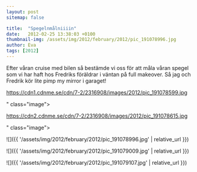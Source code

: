```yaml
---
layout: post
sitemap: false

title:  "Spegelnmålniiiin"
date:   2012-02-25 13:38:03 +0100
thumbnail-img: /assets/img/2012/february/2012/pic_191078996.jpg
author: Eva
tags: [2012]
---
```


Efter våran cruise med bilen så bestämde vi oss för att måla våran spegel som vi har haft hos Fredriks föräldrar i väntan på full makeover. Så jag och Fredrik kör lite pimp my mirror i garaget! 

https://cdn1.cdnme.se/cdn/7-2/2316908/images/2012/pic_191078599.jpg

" class="image">

https://cdn2.cdnme.se/cdn/7-2/2316908/images/2012/pic_191078615.jpg

" class="image">

![]({{ '/assets/img/2012/february/2012/pic_191078996.jpg'  | relative_url }})

![]({{ '/assets/img/2012/february/2012/pic_191079009.jpg'  | relative_url }})

![]({{ '/assets/img/2012/february/2012/pic_191079107.jpg'  | relative_url }})

